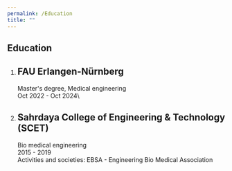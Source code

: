 ```yaml
---
permalink: /Education
title: ""
---
```


## Education 

1. ## FAU Erlangen-Nürnberg
    Master's degree, Medical engineering\
    Oct 2022 - Oct 2024\

2. ## Sahrdaya College of Engineering & Technology (SCET)
    Bio medical engineering\
    2015 - 2019\
    Activities and societies: EBSA - Engineering Bio Medical Association
